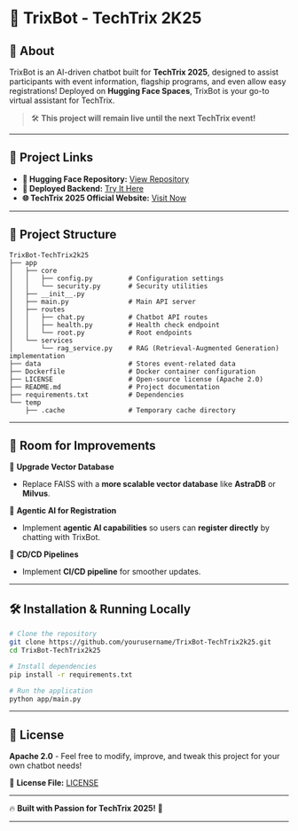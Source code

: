 
# **🤖 TrixBot - TechTrix 2K25**  

## 🌟 About  
TrixBot is an AI-driven chatbot built for **TechTrix 2025**, designed to assist participants with event information, flagship programs, and even allow easy registrations! Deployed on **Hugging Face Spaces**, TrixBot is your go-to virtual assistant for TechTrix.  

> 🛠 **This project will remain live until the next TechTrix event!**  

---

## 🔗 **Project Links**  

- **🤗 Hugging Face Repository:** [View Repository](https://huggingface.co/spaces/NThander2002/TrixBot-Chat/tree/main)  
- **🚀 Deployed Backend:** [Try It Here](https://nthander2002-trixbot-chat.hf.space/docs)  
- **🌐 TechTrix 2025 Official Website:** [Visit Now](https://techtrix.rcciit.org.in/)  

---

## 📂 **Project Structure**  
```
TrixBot-TechTrix2k25
├── app
│   ├── core
│   │   ├── config.py         # Configuration settings
│   │   └── security.py       # Security utilities
│   ├── __init__.py
│   ├── main.py               # Main API server
│   ├── routes
│   │   ├── chat.py           # Chatbot API routes
│   │   ├── health.py         # Health check endpoint
│   │   └── root.py           # Root endpoints
│   └── services
│       └── rag_service.py    # RAG (Retrieval-Augmented Generation) implementation
├── data                      # Stores event-related data
├── Dockerfile                # Docker container configuration
├── LICENSE                   # Open-source license (Apache 2.0)
├── README.md                 # Project documentation
├── requirements.txt          # Dependencies
└── temp
    ├── .cache                # Temporary cache directory
```

---

## 🚀 **Room for Improvements**  

🔹 **Upgrade Vector Database**  
- Replace FAISS with a **more scalable vector database** like **AstraDB** or **Milvus**.  

🔹 **Agentic AI for Registration**  
- Implement **agentic AI capabilities** so users can **register directly** by chatting with TrixBot.  

🔹 **CD/CD Pipelines**  
- Implement **CI/CD pipeline** for smoother updates.  

---

## 🛠 **Installation & Running Locally**  

```bash
# Clone the repository
git clone https://github.com/yourusername/TrixBot-TechTrix2k25.git
cd TrixBot-TechTrix2k25

# Install dependencies
pip install -r requirements.txt

# Run the application
python app/main.py
```

---

## 📜 **License**  
**Apache 2.0** - Feel free to modify, improve, and tweak this project for your own chatbot needs!  

📝 **License File:** [LICENSE](./LICENSE)  

---

🔥 **Built with Passion for TechTrix 2025!** 🚀  

---

